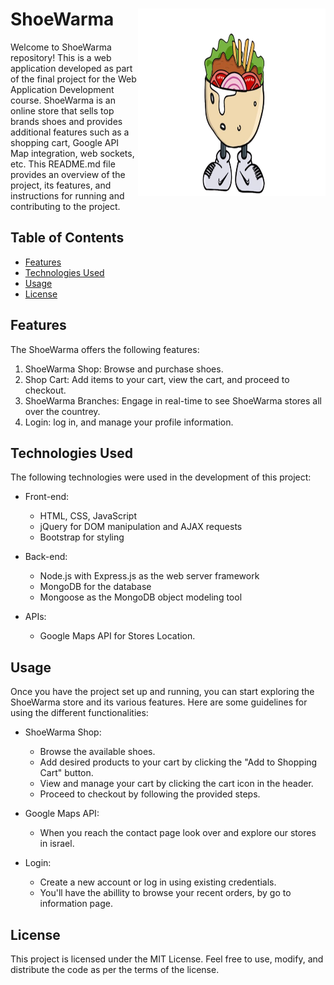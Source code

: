 # ShoeWarma  <img align="right" src="https://github.com/alonx5050/ShoeWarma/blob/main/Frontend/Public/Assets/Images/ShoeWarmaLogoNoBackground.png?raw=true"  width="300" height="300" />

Welcome to ShoeWarma repository! This is a web application developed as part of the final project for the Web Application Development course. ShoeWarma is an online store that sells top brands shoes and provides additional features such as a shopping cart, Google API Map integration, web sockets, etc. This README.md file provides an overview of the project, its features, and instructions for running and contributing to the project.

## Table of Contents

- [Features](#features)
- [Technologies Used](#technologies-used)
- [Usage](#usage)
- [License](#license)

## Features

The ShoeWarma offers the following features:

1. ShoeWarma Shop: Browse and purchase shoes.
2. Shop Cart: Add items to your cart, view the cart, and proceed to checkout.
5. ShoeWarma Branches: Engage in real-time to see ShoeWarma stores all over the countrey.
6. Login: log in, and manage your profile information.

## Technologies Used

The following technologies were used in the development of this project:

- Front-end:
  - HTML, CSS, JavaScript
  - jQuery for DOM manipulation and AJAX requests
  - Bootstrap for styling

- Back-end:
  - Node.js with Express.js as the web server framework
  - MongoDB for the database
  - Mongoose as the MongoDB object modeling tool

- APIs:
  - Google Maps API for Stores Location.
  

## Usage

Once you have the project set up and running, you can start exploring the ShoeWarma store and its various features. Here are some guidelines for using the different functionalities:

- ShoeWarma Shop:
  - Browse the available shoes.
  - Add desired products to your cart by clicking the "Add to Shopping Cart" button.
  - View and manage your cart by clicking the cart icon in the header.
  - Proceed to checkout by following the provided steps.

- Google Maps API:
  - When you reach the contact page look over and explore our stores in israel.
- Login:
  - Create a new account or log in using existing credentials.
  - You'll have the abillity to browse your recent orders, by go to information page.

## License

This project is licensed under the MIT License. Feel free to use, modify, and distribute the code as per the terms of the license.
